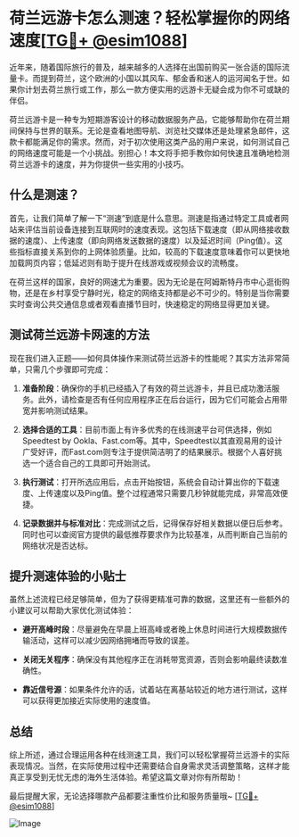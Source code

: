 # 荷兰远游卡怎么测速？轻松掌握你的网络速度[[TG💪+ @esim1088](https://t.me/s/esim1088)]

近年来，随着国际旅行的普及，越来越多的人选择在出国前购买一张合适的国际流量卡。而提到荷兰，这个欧洲的小国以其风车、郁金香和迷人的运河闻名于世。如果你计划去荷兰旅行或工作，那么一款方便实用的远游卡无疑会成为你不可或缺的伴侣。

荷兰远游卡是一种专为短期游客设计的移动数据服务产品，它能够帮助你在荷兰期间保持与世界的联系。无论是查看地图导航、浏览社交媒体还是处理紧急邮件，这款卡都能满足你的需求。然而，对于初次使用这类产品的用户来说，如何测试自己的网络速度可能是一个小挑战。别担心！本文将手把手教你如何快速且准确地检测荷兰远游卡的速度，并为你提供一些实用的小技巧。

## 什么是测速？

首先，让我们简单了解一下“测速”到底是什么意思。测速是指通过特定工具或者网站来评估当前设备连接到互联网时的速度表现。这包括下载速度（即从网络接收数据的速度）、上传速度（即向网络发送数据的速度）以及延迟时间（Ping值）。这些指标直接关系到你的上网体验质量。比如，较高的下载速度意味着你可以更快地加载网页内容；低延迟则有助于提升在线游戏或视频会议的流畅度。

在荷兰这样的国家，良好的网速尤为重要。因为无论是在阿姆斯特丹市中心逛街购物，还是在乡村享受宁静时光，稳定的网络支持都是必不可少的。特别是当你需要实时查询公共交通信息或者观看直播节目时，快速稳定的网络显得更加关键。

## 测试荷兰远游卡网速的方法

现在我们进入正题——如何具体操作来测试荷兰远游卡的性能呢？其实方法非常简单，只需几个步骤即可完成：

1. **准备阶段**：确保你的手机已经插入了有效的荷兰远游卡，并且已成功激活服务。此外，请检查是否有任何应用程序正在后台运行，因为它们可能会占用带宽并影响测试结果。

2. **选择合适的工具**：目前市面上有许多优秀的在线测速平台可供选择，例如Speedtest by Ookla、Fast.com等。其中，Speedtest以其直观易用的设计广受好评，而Fast.com则专注于提供简洁明了的结果展示。根据个人喜好挑选一个适合自己的工具即可开始测试。

3. **执行测试**：打开所选应用后，点击开始按钮，系统会自动计算出你的下载速度、上传速度以及Ping值。整个过程通常只需要几秒钟就能完成，非常高效便捷。

4. **记录数据并与标准对比**：完成测试之后，记得保存好相关数据以便日后参考。同时也可以查阅官方提供的最低推荐要求作为比较基准，从而判断自己当前的网络状况是否达标。

## 提升测速体验的小贴士

虽然上述流程已经足够简单，但为了获得更精准可靠的数据，这里还有一些额外的小建议可以帮助大家优化测试体验：

- **避开高峰时段**：尽量避免在早晨上班高峰或者晚上休息时间进行大规模数据传输活动，这样可以减少因网络拥堵而导致的误差。
  
- **关闭无关程序**：确保没有其他程序正在消耗带宽资源，否则会影响最终读数准确性。

- **靠近信号源**：如果条件允许的话，试着站在离基站较近的地方进行测试，这样可以获得更加接近实际使用的速度值。

## 总结

综上所述，通过合理运用各种在线测速工具，我们可以轻松掌握荷兰远游卡的实际表现情况。当然，在实际使用过程中还需要结合自身需求灵活调整策略，这样才能真正享受到无忧无虑的海外生活体验。希望这篇文章对你有所帮助！

最后提醒大家，无论选择哪款产品都要注重性价比和服务质量哦~ [[TG💪+ @esim1088](https://t.me/s/esim1088)] 

![Image](https://i.postimg.cc/4NQfJmqS/Snipaste-2025-05-13-00-14-12.png)